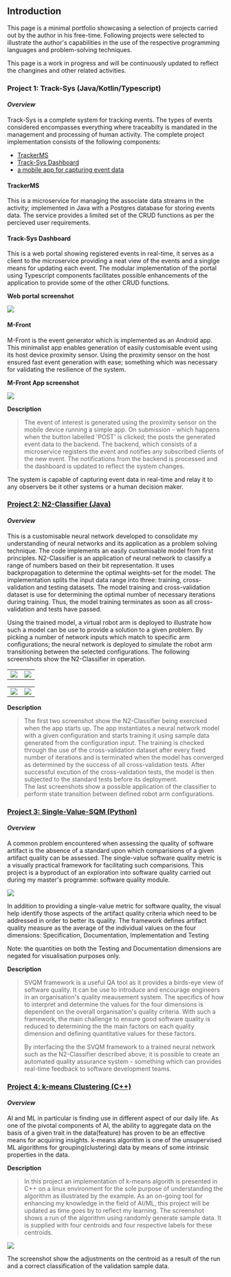## Introduction

This page is a minimal portfolio showcasing a selection of projects carried out by the author in his free-time. 
Following projects were selected to illustrate the author's capabilities in the use of the respective programming 
languages and problem-solving techniques.

This page is a work in progress and will be continuously updated to reflect the changines and other related activities. 

### Project 1: Track-Sys (Java/Kotlin/Typescript)  
#### _Overview_
Track-Sys is a complete system for tracking events. The types of events considered encompasses everything where traceabilty is mandated in the management and processing of human activity. The complete project implementation consists of the following components: 
 - [TrackerMS](https://github.com/Pendo720/TrackerMS)
 - [Track-Sys Dashboard](https://github.com/Pendo720/Track-Sys-Dashboard) 
 - [a mobile app for capturing event data](https://github.com/Pendo720/M-Front)

#### TrackerMS ####
This is a microservice for managing the associate data streams in the activity; implemented in Java with a Postgres database for storing events data. The service provides a limited set of the CRUD functions as per the percieved user requirements.  

#### Track-Sys Dashboard ####
This is a web portal showing registered events in real-time, it serves as a client to the microservice providing a neat view of the events and a singlge means for updating each event. The modular implementation of the portal using Typescript components facilitates possible enhancements of the application to provide some of the other CRUD functions.

**Web portal screenshot**

![](/gh-images/wfront.png)


#### M-Front ####

M-Front is the event generator which is implemented as an Android app.  This minimalist app enables generation of easily customisable event using its host device proximity sensor. Using the proximity sensor on the host ensured fast event generation with ease; something which was necessary for validating the resilience of the system.

**M-Front App screenshot**

![](/gh-images/mfront.png)

**Description**
>   The event of interest is generated using the proximity sensor on the mobile device running a simple app. On submission - which happens when the button labelled 'POST' 
>   is clicked; the posts the generated event data to the backend. The backend, which consists of a microservice registers the event and notifies any subscribed clients of the new event. 
>   The notifications from the backend is processed and the dashboard is updated to reflect the system changes.
>   
The system is capable of capturing event data in real-time and relay it to any observers be it other systems or a human decision maker. 
 
 
### [Project 2: N2-Classifier (Java)](https://github.com/Pendo720/nn-fp)  
#### _Overview_
This is a customisable neural network developed to consolidate my understanding of neural networks and its application as a problem solving technique. The code implements
an easily customisable model from first principles. N2-Classifier is an application of neural network to classify a range of numbers based on their bit representation. It uses backpropagation to determine the optimal weights-set for the model. The implementation splits the input data range into three: training, cross-validation and testing datasets.
The model training and cross-validation dataset is use for determining the optimal number of necessary iterations during training. Thus, the model training terminates 
as soon as all cross-validation and tests have passed.

Using the trained model, a virtual robot arm is deployed to illustrate how such a model can be use to provide a solution to a given problem. By picking a number of 
network inputs which match to specific arm configurations; the neural network is deployed to simulate the robot arm transitioning between the selected configurations.
The following screenshots show the N2-Classifier in operation.

|      |      |
|:----:|:----:|
| ![](/gh-images/Screenshot_0.png) | ![](/gh-images/Screenshot_01.png) |

|      |      |
|:----:|:----:|
| ![](/gh-images/screenshot_21.png) | ![](/gh-images/screenshot_20.png) |

**Description**
> The first two screenshot show the N2-Classifier being exercised when the app starts up. The app instantiates a neural network model with a given configuration and starts training it using sample data generated from the configuration input. The training is checked through the use of the cross-validation dataset after every fixed number of iterations and is terminated when the model has converged as determined by the success of all cross-validation tests. After successful excution of the cross-validation tests, the model is then subjected to the standard tests before its deployment.     
> The last screenshots show a possible application of the classifier to perform state transition between defined robot arm configurations.
> 

### [Project 3: Single-Value-SQM (Python)](https://github.com/Pendo720/svsqm)  
#### _Overview_
A common problem encountered when assessing the quality of software artifact is the absence of a standard
upon which comparisions of a given artifact quality can be assessed. The single-value software quality metric is a visually 
practical framework for facilitating such comparisions. This project is a byproduct of an exploration into software quality carried out during my master's 
programme: software quality module. 

 ![](/gh-images/svsqm_graph.png)

In addition to providing a single-value metric for software quality, the visual help identify those aspects of the artifact quality criteria which need to be addressed in order to better its quality. The framework defines artifact quality measure as the average of the individual values on the four dimensions: Specification, Documentation, Implementation and Testing

Note: the quantities on both the Testing and Documentation dimensions are negated for visualisation purposes only.

**Description**
> SVQM framework is a useful QA tool as it provides a birds-eye view of software quality. It can be use to introduce and encourage engineers in 
> an organisation's quality meausement system. The specifics of how to interpret and determine the values for the four dimensions is dependent on 
> the overall organisation's quality criteria. With such a framework, the main challenge to ensure good software quality is reduced to determining the
> the main factors on each quality dimension and defining quantitative values for these factors.
> 
> By interfacing the the SVQM framework to a trained neural network such as the N2-Classifier described above; it is possible to create an automated quality assurance 
> system - something which can provides real-time feedback to software development teams.

   
### [Project 4: k-means Clustering (C++)](https://github.com/Pendo720/kmeans-fp)  
#### _Overview_
AI and ML in particular is finding use in different aspect of our daily life. As one of the pivotal 
components of AI, the ability to aggregate data on the basis of a given trait in the data(feature) has 
proven to be an effective means for acquiring insights. k-means algorithm is one of the unsupervised 
ML algorithms for grouping(clustering) data by means of some intrinsic properties in the data.

**Description** 
> In this project an implementation of k-means algorith is presented in C++ on a linux environment for the sole purpose of understanding the algorithm as illustrated by the
> example. As an on-going tool for enhancing my knowledge in the field of AI/ML, this project will be updated as time goes by to reflect my learning.
> The screenshot shows a run of the algorithm using randomly generate sample data. It is supplied with four centroids and four respective labels for these centroids.
> 

![](/gh-images/kmeans_run.PNG)
 
The screenshot show the adjustments on the centroid as a result of the run and a correct classification of the validation sample data.
 

